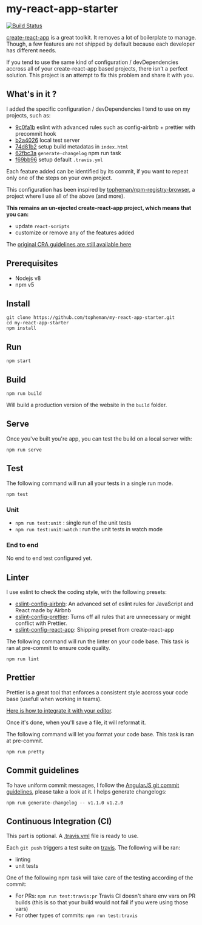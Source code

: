 # my-react-app-starter

[![Build Status](https://travis-ci.org/topheman/my-react-app-starter.svg?branch=master)](https://travis-ci.org/topheman/my-react-app-starter)

[create-react-app](https://github.com/facebook/create-react-app) is a great toolkit. It removes a lot of boilerplate to manage. Though, a few features are not shipped by default because each developer has different needs.

If you tend to use the same kind of configuration / devDependencies accross all of your create-react-app based projects, there isn't a perfect solution. This project is an attempt to fix this problem and share it with you.

## What's in it ?

I added the specific configuration / devDependencies I tend to use on my projects, such as:

* [9c0fa1b](https://github.com/topheman/my-react-app-starter/commit/9c0fa1b881decde46c11957b1e5cab3aeccc7d1c) eslint with advanced rules such as config-airbnb + prettier with precommit hook
* [b2a4026](https://github.com/topheman/my-react-app-starter/commit/b2a4026cd68704fccce7c294cee6067e5d098738) local test server
* [74d81b2](https://github.com/topheman/my-react-app-starter/commit/74d81b24456ec2d6d5ff786b64fc0bfbfe66b195) setup build metadatas in `index.html`
* [62fbc3a](https://github.com/topheman/my-react-app-starter/commit/62fbc3aababe8a91a9d380d4e8c8fa37ab3ce6fe) `generate-changelog` npm run task
* [f69bb96](https://github.com/topheman/my-react-app-starter/commit/f69bb969bb13c1e39444dbafca5306e4c6ed252a) setup default `.travis.yml`

Each feature added can be identified by its commit, if you want to repeat only one of the steps on your own project.

This configuration has been inspired by [topheman/npm-registry-browser](https://github.com/topheman/npm-registry-browser), a project where I use all of the above (and more).

**This remains an un-ejected create-react-app project, which means that you can:**

* update `react-scripts`
* customize or remove any of the features added

The [original CRA guidelines are still available here](README.cra.md)

## Prerequisites

* Nodejs v8
* npm v5

## Install

```shell
git clone https://github.com/topheman/my-react-app-starter.git
cd my-react-app-starter
npm install
```

## Run

```shell
npm start
```

## Build

```shell
npm run build
```

Will build a production version of the website in the `build` folder.

## Serve

Once you've built you're app, you can test the build on a local server with:

```shell
npm run serve
```

## Test

The following command will run all your tests in a single run mode.

```shell
npm test
```

### Unit

* `npm run test:unit` : single run of the unit tests
* `npm run test:unit:watch` : run the unit tests in watch mode

### End to end

No end to end test configured yet.

## Linter

I use eslint to check the coding style, with the following presets:

* [eslint-config-airbnb](https://www.npmjs.com/package/eslint-config-airbnb): An advanced set of eslint rules for JavaScript and React made by Airbnb
* [eslint-config-prettier](https://www.npmjs.com/package/eslint-config-prettier): Turns off all rules that are unnecessary or might conflict with Prettier.
* [eslint-config-react-app](https://www.npmjs.com/package/eslint-config-react-app): Shipping preset from create-react-app

The following command will run the linter on your code base. This task is ran at pre-commit to ensure code quality.

```shell
npm run lint
```

## Prettier

Prettier is a great tool that enforces a consistent style accross your code base (usefull when working in teams).

[Here is how to integrate it with your editor](https://prettier.io/docs/en/editors.html).

Once it's done, when you'll save a file, it will reformat it.

The following command will let you format your code base. This task is ran at pre-commit.

```shell
npm run pretty
```

## Commit guidelines

To have uniform commit messages, I follow the [AngularJS git commit guidelines](https://github.com/angular/angular.js/blob/master/CONTRIBUTING.md#-git-commit-guidelines), please take a look at it. I helps generate changelogs:

```shell
npm run generate-changelog -- v1.1.0 v1.2.0
```

## Continuous Integration (CI)

This part is optional. A [.travis.yml](.travis.yml) file is ready to use.

Each `git push` triggers a test suite on [travis](https://travis-ci.org/topheman/my-react-app-starter). The following will be ran:

* linting
* unit tests

One of the following npm task will take care of the testing according of the commit:

* For PRs: `npm run test:travis:pr` Travis CI doesn't share env vars on PR builds (this is so that your build would not fail if you were using those vars)
* For other types of commits: `npm run test:travis`
